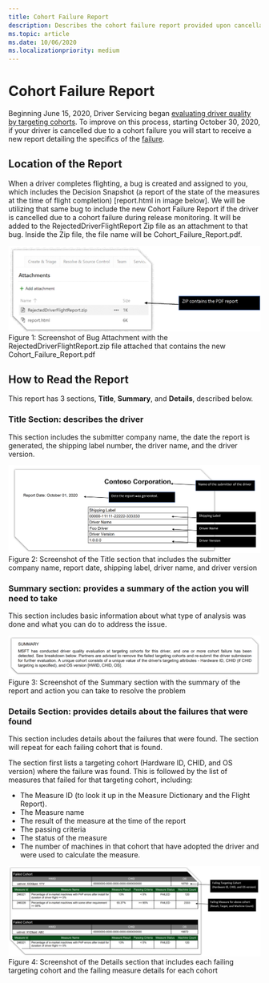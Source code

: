 ```yaml
---
title: Cohort Failure Report
description: Describes the cohort failure report provided upon cancellation
ms.topic: article
ms.date: 10/06/2020
ms.localizationpriority: medium
---
```


# Cohort Failure Report

Beginning June 15, 2020, Driver Servicing began [evaluating driver quality by targeting cohorts](./overview-of-microsoft-driver-measure-dictionary.md#evaluating-by-targeting-cohort). To improve on this process, starting October 30, 2020, if your driver is cancelled due to a cohort failure you will start to receive a new report detailing the specifics of the [failure](./overview-of-microsoft-driver-measure-dictionary.md#evaluating-by-targeting-cohort).

## Location of the Report

When a driver completes flighting, a bug is created and assigned to you, which includes the Decision Snapshot (a report of the state of the measures at the time of flight completion) [report.html in image below]. We will be utilizing that same bug to include the new Cohort Failure Report if the driver is cancelled due to a cohort failure during release monitoring. It will be added to the RejectedDriverFlightReport Zip file as an attachment to that bug. Inside the Zip file, the file name will be Cohort_Failure_Report.pdf.

![Screenshot of Bug Attachment with the RejectDriverFlightReport.zip file attached that contains the new Cohort_Failure_Report.pdf](images/IDRReportBug.png)
Figure 1: Screenshot of Bug Attachment with the RejectedDriverFlightReport.zip file attached that contains the new Cohort_Failure_Report.pdf

## How to Read the Report

This report has 3 sections, **Title**, **Summary**, and **Details**, described below.

### Title Section: describes the driver

This section includes the submitter company name, the date the report is generated, the shipping label number, the driver name, and the driver version.

![Screenshot of the Title section that includes the submitter company name, report date, shipping label, driver namem, and driver version](images/IDRReportTitle.png)
Figure 2: Screenshot of the Title section that includes the submitter company name, report date, shipping label, driver name, and driver version

### Summary section: provides a summary of the action you will need to take

This section includes basic information about what type of analysis was done and what you can do to address the issue.

![Screenshot of the Summary section with the summary of the report and action you can take to resolve the problem](images/IDRReportSummary.png)
Figure 3: Screenshot of the Summary section with the summary of the report and action you can take to resolve the problem

### Details Section: provides details about the failures that were found

This section includes details about the failures that were found. The section will repeat for each failing cohort that is found. 

The section first lists a targeting cohort (Hardware ID, CHID, and OS version) where the failure was found. This is followed by the list of measures that failed for that targeting cohort, including:

- The Measure ID (to look it up in the Measure Dictionary and the Flight Report).
- The Measure name
- The result of the measure at the time of the report
- The passing criteria
- The status of the measure
- The number of machines in that cohort that have adopted the driver and were used to calculate the measure.

![Screenshot of the Details section that includes each failing targeting cohort and the failing measure details for each cohort](images/IDRReportDetails.png)
Figure 4: Screenshot of the Details section that includes each failing targeting cohort and the failing measure details for each cohort